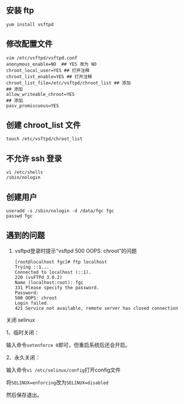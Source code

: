 ## 安装 ftp

```
yum install vsftpd
```

## 修改配置文件

```
vim /etc/vsftpd/vsftpd.conf
anonymous_enable=NO  ## YES 改为 NO
chroot_local_user=YES ## 打开注释
chroot_list_enable=YES ## 打开注释
chroot_list_file=/etc/vsftpd/chroot_list ## 添加
## 添加
allow_writeable_chroot=YES 
## 添加
pasv_promiscuous=YES
```

## 创建 chroot_list 文件

```
touch /etc/vsftpd/chroot_list
```

## 不允许 ssh 登录

```
vi /etc/shells
/sbin/nologin
```

## 创建用户

```
useradd -s /sbin/nologin -d /data/fgc fgc
passwd fgc 
```

## 遇到的问题

1. vsftpd登录时提示“vsftpd 500 OOPS: chroot”的问题

   ```
   [root@localhost fgc]# ftp localhost
   Trying ::1...
   Connected to localhost (::1).
   220 (vsFTPd 3.0.2)
   Name (localhost:root): fgc
   331 Please specify the password.
   Password:
   500 OOPS: chroot
   Login failed.
   421 Service not available, remote server has closed connection
   ```

关闭 selinux

1、临时关闭：

输入命令`setenforce 0`即可，但重启系统后还会开启。

2、永久关闭：

输入命令`vi /etc/selinux/config`打开config文件

将`SELINUX=enforcing`改为`SELINUX=disabled`

然后保存退出。

